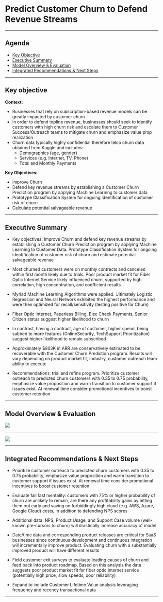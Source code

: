 # Predict Customer Churn to Defend Revenue Streams

---


## Agenda
- [Key Objective](#Key-Objective)
- [Executive Summary](#Executive-Summary)
- [Model Overview & Evaluation](#Model-Overview-&-Evaluation)
- [Integrated Recommendations & Next Steps](#Integrated-Findings)

---

## Key objective

<B>Context:</B><br>
- Businesses that rely on subscription-based revenue models can be greatly impacted by customer churn
- In order to defend topline revenue, businesses should seek to identify customers with high churn risk and escalate them to Customer Success/Outreach teams to mitigate churn and emphasize value prop realization
- Churn data typically highly confidential therefore telco churn data obtained from Kaggle and includes:
    - Demographics (age, gender)
    - Services (e.g. Internet, TV, Phone)
    - Total and Monthly Payments



<B>Key Objectives:</B>
- Improve Churn
- Defend key revenue streams by establishing a Customer Churn Prediction program by applying Machine Learning to customer data
- Prototype Classification System for ongoing identification of customer risk of churn
- Calculate potential salvageable revenue


---


## Executive Summary

- Key objectives: Improve Churn and defend key revenue streams by establishing a Customer Churn Prediction program by applying Machine Learning to Customer Data.  Prototype Classification System for ongoing identification of customer risk of churn and estimate potential salvageable revenue

- Most churned customers were on monthly contracts and canceled within first month likely due to trials. Poor product market fit for Fiber Optic Internet Service likely influenced churn, supported by high correlation, high concentration, and coefficient results

- Myriad Machine Learning Algorithms were applied.  Ultimately Logistic Regression and Neural Network exhibited the highest performance and were then optimized for recall/sensitivity (testing positive for Churn)

- Fiber Optic Internet, Paperless Billing, Elec Check Payments, Senior Citizen status suggest higher likelihood to churn

- In contrast, having a contract, age of customer, higher spend, being subbed to more features (OnlineSecurity, TechSupport Prioritization) suggest higher likelihood to remain subscribed

- Approximately $803K in ARR are conservatively estimated to be recoverable with the Customer Churn Prediction program.  Results will vary depending on product market fit, industry, customer outreach team ability to execute

- Recommendations: trial and refine program. Prioritize customer outreach to predicted churn customers with 0.35 to 0.75 probability, emphasize value proposition and warm transition to customer support if issues exist.  At renewal time consider promotional incentives to boost customer retention


---



## Model Overview & Evaluation


<img src=https://i.imgur.com/B4PFDvL.jpg>


---


<img src=https://i.imgur.com/wG8Yl8B.jpg>



---


## Integrated Recommendations & Next Steps

- Prioritize customer outreach to predicted churn customers with 0.35 to 0.75 probability, emphasize value proposition and warm transition to customer support if issues exist.  At renewal time consider promotional incentives to boost customer retention

- Evaluate fail fast mentality: customers with 75% or higher probability of churn are unlikely to remain, are there any profitability gains by letting them out early and saving on forbiddingly high cloud (e.g. AWS, Azure, Google Cloud) costs, in addition to defending NPS scores

- Additional data: NPS, Product Usage, and Support Case volume (well-known pre-cursors to churn) will drastically increase accuracy of model

- Date/time data and corresponding product releases are critical for SaaS businesses since continuous development and continuous integration will incrementally improve product.  Evaluating churn with a substantially improved product will have different results

- Field customer exit surveys to evaluate leading causes of churn and feed back into product roadmap.  Based on this analysis the data suggests poor product market fit for fiber optic internet service (potentially high price, slow speeds, poor reliability)

- Expand to include Customer Lifetime Value analysis leveraging frequency and recency transactional data

---
